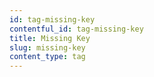 ```yaml
---
id: tag-missing-key
contentful_id: tag-missing-key
title: Missing Key
slug: missing-key
content_type: tag
---
```


